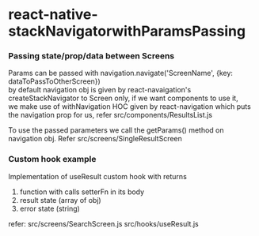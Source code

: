 # react-native-stackNavigatorwithParamsPassing

### Passing state/prop/data between Screens
Params can be passed with navigation.navigate('ScreenName', {key: dataToPassToOtherScreen}) <br/>
by default navigation obj is given by react-navaigation's createStackNavigator to Screen only, if we want components to use it, <br/>
we make use of withNavigation HOC given by react-navigation which puts the navigation prop for us, refer src/components/ResultsList.js <br/>

To use the passed parameters we call the getParams() method on navigation obj. Refer src/screens/SingleResultScreen


### Custom hook example 
Implementation of useResult custom hook with returns <br/>
1. function with calls setterFn in its body <br/>
2. result state (array of obj)
3. error state (string)

refer:
src/screens/SearchScreen.js
src/hooks/useResult.js
